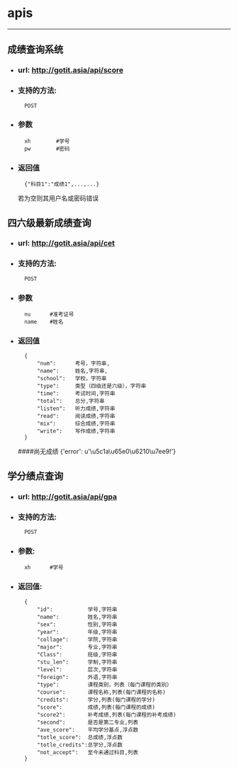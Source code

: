 # apis
* * *
## 成绩查询系统
+ ### url: http://gotit.asia/api/score

+ ### 支持的方法:
        POST
        
+ ### 参数
        xh        #学号
        pw        #密码
        
+ ### 返回值
        {"科目1":"成绩1",...,...}
    
    若为空则其用户名或密码错误

## 四六级最新成绩查询
+ ### url: http://gotit.asia/api/cet
 
+ ### 支持的方法:  
        POST
        
+ ### 参数
    	nu		#准考证号
    	name	#姓名
    	
+ ### 返回值  
        {
            "num":      考号，字符串,  
            "name":     姓名,字符串,
            "school":   学校，字符串
            "type":     类型（四级还是六级），字符串
            "time":     考试时间,字符串
            "total":    总分,字符串
            "listen":   听力成绩,字符串
            "read":     阅读成绩,字符串
            "mix":      综合成绩,字符串
            "write":    写作成绩,字符串
        }
        
	####尚无成绩
	    {'error': u'\u5c1a\u65e0\u6210\u7ee9!'}  
	    
## 学分绩点查询
+ ### url: http://gotit.asia/api/gpa

+ ### 支持的方法:
	    POST
	    
+ ### 参数:  
	    xh		#学号
	    
+ ### 返回值:
        {
            "id":           学号,字符串
            "name":         姓名,字符串
            "sex":          性别,字符串
            "year":         年级,字符串
            "collage":      学院,字符串
            "major":        专业,字符串
            "Class":        班级,字符串
            "stu_len":      学制,字符串
            "level":        层次,字符串
            "foreign":      外语,字符串
            "type":         课程类别，列表（每门课程的类别）
            "course":       课程名称,列表(每门课程的名称)
            "credits":      学分,列表(每门课程的学分)
            "score":        成绩,列表(每门课程的成绩)
            "score2":       补考成绩,列表(每门课程的补考成绩)
            "second":       是否是第二专业,列表
            "ave_score":    平均学分基点,浮点数
            "totle_score":  总成绩,浮点数
            "totle_credits":总学分,浮点数
            "not_accept":   至今未通过科目,列表
        }
        
